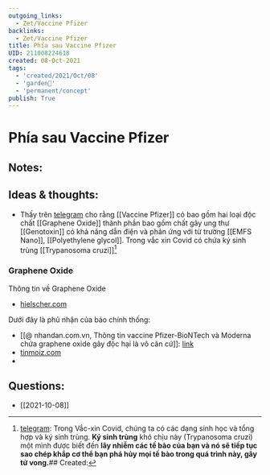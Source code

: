 ```yaml
---
outgoing_links:
  - Zet/Vaccine Pfizer
backlinks:
  - Zet/Vaccine Pfizer
title: Phía sau Vaccine Pfizer
UID: 211008224618
created: 08-Oct-2021
tags:
  - 'created/2021/Oct/08'
  - 'garden🏡'
  - 'permanent/concept'
publish: True
---
```

# Phía sau Vaccine Pfizer

## Notes:


## Ideas & thoughts:
- Thấy trên [telegram](https://t.me/TinCOVID19VaccineCapNhat/1547) cho rằng [[Vaccine Pfizer]] có bao gồm hai loại độc chất [[Graphene Oxide]] thành phần bao gồm chất gây ung thư [[Genotoxin]] có khả năng dẫn điện và phản ứng với từ trường [[EMFS Nano]], [[Polyethylene glycol]]. Trong vắc xin Covid có chứa ký sinh trùng [[Trypanosoma cruzi]][^1]

### Graphene Oxide
Thông tin về Graphene Oxide
- [hielscher.com](https://www.hielscher.com/vi/graphene-oxide-ultrasonic-exfoliation-and-dispersion.htm)

Dưới đây là phủ nhận của báo chính thống:
- [[@ nhandan.com.vn, Thông tin vaccine Pfizer-BioNTech và Moderna chứa graphene oxide gây độc hại là vô căn cứ]]: [link](https://nhandan.vn/factcheck/thong-tin-vaccine-pfizer-biontech-va-moderna-chua-graphene-oxide-gay-doc-hai-la-vo-can-cu-659442/)
- [tinmoiz.com](https://www.tinmoiz.com/co-phai-vac-xin-covid-19-chu-yeu-la-graphene-oxit-khong-day-la-nhung-gi-cac-chuyen-gia-phai-noi-566507/)
- 
## Questions:

[^1]:[telegram](https://t.me/TinCOVID19VaccineCapNhat/1547): Trong Vắc-xin Covid, chúng ta có các dạng sinh học và tổng hợp và ký sinh trùng. **Ký sinh trùng** khó chịu này (Trypanosoma cruzi) một mình được biết đến **lây nhiễm các tế bào của bạn và nó sẽ tiếp tục sao chép khắp cơ thể bạn phá hủy mọi tế bào trong quá trình này, gây tử vong.**## Created:
- [[2021-10-08]]
